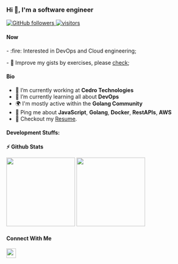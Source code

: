 ### Hi 👋, I'm a software engineer

<p left="center">
  <a href="https://github.com/PedroGaletti?tab=followers">
    <img alt="GitHub followers" src="https://img.shields.io/github/followers/PedroGaletti?color=green&logo=github">
  </a>
  <a href="https://github.com/PedroGaletti/">
    <img src="https://komarev.com/ghpvc/?username=PedroGaletti" alt="visitors" />
  </a>
</p>

#### Now

<p left="center">
  <p>- :fire: Interested in DevOps and Cloud engineering;</p>
  <p>
     - 🚀 Improve my gists by exercises, please <a href="https://gist.github.com/PedroGaletti">check</a>;
  </p>
</p>

#### Bio

- 🏢 I’m currently working at **Cedro Technologies**
- 🌱 I’m currently learning all about **DevOps**
- 🌍 I'm mostly active within the **Golang Community**
- 💬 Ping me about **JavaScript**, **Golang**, **Docker**, **RestAPIs**, **AWS**
- 📝 Checkout my [Resume](resume.pdf).

#### Development Stuffs:

<b>⚡ Github Stats</b>

<p float="left">
<img height="180em" src="https://github-readme-stats.vercel.app/api?show_icons=true&include_all_commits=true&count_private=true&disable_animations=false&locale=en&hide_border=true&username=PedroGaletti" />
<img height="180em" src="https://github-readme-stats.vercel.app/api/top-langs/?username=PedroGaletti&show_icons=true&hide_border=true&layout=compact&langs_count=12" />
</p>

#### Connect With Me

<p left="center">
<!-- <a href="https://www.linkedin.com/in/pedro-galetti-03b071168/">
  <img src="https://img.shields.io/badge/linkedin-%230077B5.svg?&style=for-the-badge&logo=linkedin&logoColor=white" height=25>
</a> -->
<a href="mailto:pedro@gmail.com">
  <img src="https://img.shields.io/badge/Gmail-D14836?style=for-the-badge&logo=gmail&logoColor=white" height=25>
</a>
</p>

